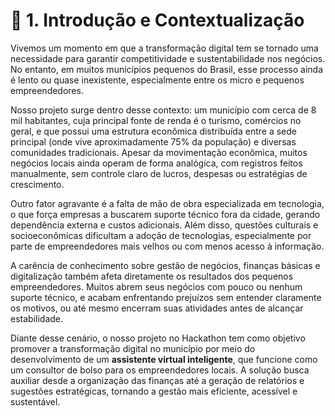 # 📌 1. Introdução e Contextualização

Vivemos um momento em que a transformação digital tem se tornado uma necessidade para garantir competitividade e sustentabilidade nos negócios. No entanto, em muitos municípios pequenos do Brasil, esse processo ainda é lento ou quase inexistente, especialmente entre os micro e pequenos empreendedores.

Nosso projeto surge dentro desse contexto: um município com cerca de 8 mil habitantes, cuja principal fonte de renda é o turismo, comércios no geral, e que possui uma estrutura econômica distribuída entre a sede principal (onde vive aproximadamente 75% da população) e diversas comunidades tradicionais. Apesar da movimentação econômica, muitos negócios locais ainda operam de forma analógica, com registros feitos manualmente, sem controle claro de lucros, despesas ou estratégias de crescimento.

Outro fator agravante é a falta de mão de obra especializada em tecnologia, o que força empresas a buscarem suporte técnico fora da cidade, gerando dependência externa e custos adicionais. Além disso, questões culturais e socioeconômicas dificultam a adoção de tecnologias, especialmente por parte de empreendedores mais velhos ou com menos acesso à informação.

A carência de conhecimento sobre gestão de negócios, finanças básicas e digitalização também afeta diretamente os resultados dos pequenos empreendedores. Muitos abrem seus negócios com pouco ou nenhum suporte técnico, e acabam enfrentando prejuízos sem entender claramente os motivos, ou até mesmo encerram suas atividades antes de alcançar estabilidade.

Diante desse cenário, o nosso projeto no Hackathon tem como objetivo promover a transformação digital no município por meio do desenvolvimento de um **assistente virtual inteligente**, que funcione como um consultor de bolso para os empreendedores locais. A solução busca auxiliar desde a organização das finanças até a geração de relatórios e sugestões estratégicas, tornando a gestão mais eficiente, acessível e sustentável.

